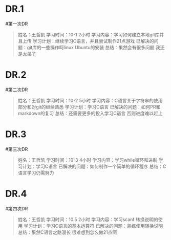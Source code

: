 **DR.1**
=======
#第一次DR
>姓名：王哲凯
>学习时间：10-1 2小时 
>学习内容：学习如何建立本地git库并且上传
>学习计划：继续学习C语言，并且尝试制作21点游戏
>已解决的问题：git库的一些操作呵linux Ubuntu的安装
>总结：果然会有很多问题 我还是太菜了


**DR.2**
======
#第二次DR
>姓名：王哲凯
学习时间：10-2  5小时
>学习内容：C语言关于字符串的使用部分和对git的继续熟悉
>学习计划：学习C语言
>已解决的问题：如何PR和markdown的复习
>总结：还需要更多的投入学习C语言 否则进度难以赶上


**DR.3**
======
#第三次DR
>姓名：王哲凯
>学习时间：10-3  4小时 
>学习内容：学习while循环和进制
>学习计划：学习C语言
>已解决的问题：如何制作一个简单的循环程序
>总结：C语言学习仍需努力


**DR.4**
======
#第四次DR
>姓名：王哲凯
>学习时间：10.5  2小时
>学习内容：学习scanf 转换说明的使用
>学习计划：学习C语言的基本运算符
>已解决的问题：熟练使用转换说明
>总结：果然C语言之路漫长 很难想到怎么做21点啊


